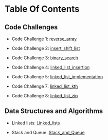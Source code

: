 # Table Of Contents

## Code Challenges

- Code Challenge 1: [reverse_array](./code_challenges/code-challenge1/README.md)

- Code Challenge 2: [insert_shift_list](./code_challenges/code-challenge2/README.md)

- Code Challenge 3: [binary_search](./code_challenges/code-challenge3/README.md)

- Code Challenge 4: [linked_list_insertion](./code_challenges/code-challenge4/README.md)

- Code Challenge 5: [linked_list_implementation](/./data_structures/linked_list.py)

- Code Challenge 7: [linked_list_kth](./data_structures/linked_list.py)

- Code Challenge 8: [linked_list_zip](./code_challenges/code-challenge8/README.md)

## Data Structures and Algorithms

- Linked lists: [Linked_lists](./data_structures/linked_list.py)

- Stack and Queue: [Stack_and_Queue](./data_structures/README_FOLDER/stack_and_queue.md)
